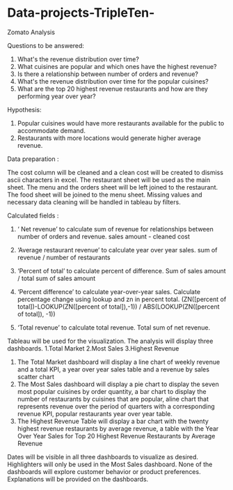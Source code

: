 # Data-projects-TripleTen-

Zomato Analysis

Questions to be answered:

1.	What's the revenue distribution over time?
2.	What cuisines are popular and which ones have the highest revenue?
3.	Is there a relationship between number of orders and revenue?
4.	What's the revenue distribution over time for the popular cuisines?
5.	What are the top 20 highest revenue restaurants and how are they performing year over year?

Hypothesis:

1.	Popular cuisines would have more restaurants available for the public to accommodate demand.
2. Restaurants with more locations would generate higher average revenue.

Data preparation : 

The cost column will be cleaned and a clean cost will be created to dismiss ascii characters in excel. The restaurant sheet will be used as the main sheet. The menu and the orders sheet will be left joined to the restaurant. The food sheet will be joined to the menu sheet.
Missing values and necessary data cleaning will be handled in tableau by filters.

Calculated fields : 
1.	‘ Net revenue’ to calculate sum of revenue for relationships between number of orders and revenue. 
sales amount - cleaned cost
2.	‘Average restaurant revenue’ to calculate year over year sales.
sum of revenue / number of restaurants

3.	‘Percent of total’ to calculate percent of difference.
Sum of sales amount / total sum of sales amount

4.	‘Percent difference’ to calculate year-over-year sales.
Calculate percentage change using lookup and zn in percent total.
(ZN([percent of total])-LOOKUP(ZN([percent of total]),-1)) / ABS(LOOKUP(ZN([percent of total]), -1))

5.	‘Total revenue’ to calculate total revenue.
Total sum of net revenue.

Tableau will be used for the visualization.
The analysis will display three dashboards.
1.Total Market
2.Most Sales
3.Highest Revenue

1.	The Total Market dashboard will display a line chart of weekly revenue and a total KPI, a year over year sales table and a revenue by sales scatter chart
2.	The Most Sales dashboard will display a pie chart to display the seven most popular cuisines by order quantity, a bar chart to display the number of restaurants by cuisines that are popular, aline chart that represents revenue over the period of quarters with a corresponding revenue KPI, popular restaurants year over year table.
3.	The Highest Revenue Table will display a bar chart with the twenty highest revenue restaurants by average revenue, a table with the Year Over Year Sales for Top 20 Highest Revenue Restaurants by Average Revenue

Dates will be visible in all three dashboards to visualize as desired. Highlighters will only be used in the Most Sales dashboard. None of the dashboards will explore customer behavior or product preferences. Explanations will be provided on the dashboards.
